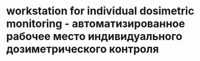 # workstation for individual dosimetric monitoring - автоматизированное рабочее место индивидуального дозиметрического контроля
